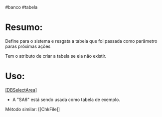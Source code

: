 #banco #tabela

# Resumo:
Define para o sistema e resgata a tabela que foi passada como parâmetro paras próximas ações



Tem o atributo de criar a tabela se ela não existir.



# Uso:
[[DBSelectArea]]("SA6")
- A "SA6" está sendo usada como tabela de exemplo.






Método similar:
[[ChkFile]]
